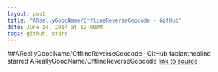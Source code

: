 ```yaml
---
layout: post
title: "AReallyGoodName/OfflineReverseGeocode · GitHub"
date: June 14, 2014 at 12:00PM
tags: github, stars
---
```

##AReallyGoodName/OfflineReverseGeocode · GitHub
fabiantheblind starred AReallyGoodName/OfflineReverseGeocode
[link to source](http://ift.tt/1l8a3Qb) 

